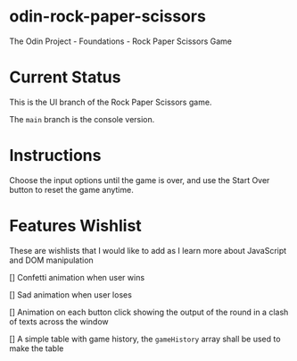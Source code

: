 # odin-rock-paper-scissors

The Odin Project - Foundations - Rock Paper Scissors Game

# Current Status

This is the UI branch of the Rock Paper Scissors game.

The `main` branch is the console version.

# Instructions

Choose the input options until the game is over, and use the Start Over button to reset the game anytime.

# Features Wishlist

These are wishlists that I would like to add as I learn more about JavaScript and DOM manipulation

[] Confetti animation when user wins

[] Sad animation when user loses

[] Animation on each button click showing the output of the round in a clash of texts across the window

[] A simple table with game history, the `gameHistory` array shall be used to make the table
